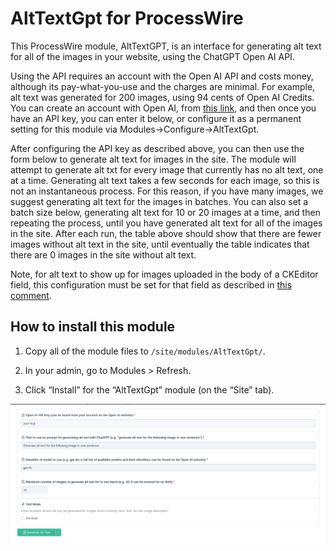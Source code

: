 # AltTextGpt for ProcessWire

This ProcessWire module, AltTextGPT, is an interface for generating alt text for
all of the images in your website, using the ChatGPT Open AI API.


Using the API requires an account with the Open AI API and costs money, although its
pay-what-you-use and the charges are minimal. For example, alt text was generated for 200 images,
using 94 cents of Open AI Credits. You can create an account with Open AI,
from <a href='https://openai.com/'>this link</a>, and then once you have an API key,
you can enter it below, or configure it as a permanent setting for this module via Modules->Configure->AltTextGpt.


After configuring the API key as described above, you can then use the form below
to generate alt text for images in the site. The module will attempt to generate alt txt
for every image that currently has no alt text, one at a time. Generating alt text takes a few seconds
for each image, so this is not an instantaneous process. For this reason, if you have many images,
we suggest generating alt text for the images in batches. You can also set a batch size below,
generating alt text for 10 or 20 images at a time, and then repeating the process, until
you have generated alt text for all of the images in the site. After each run,
the table above should show that there are fewer images without alt text in the site,
until eventually the table indicates that there are 0 images in the site without alt text.


Note, for alt text to show up for images uploaded in the body of a CKEditor field,
this configuration must be set for that field as described in <a href='https://processwire.com/talk/topic/25641-how-do-i-fill-body-field-image-alt/?do=findComment&comment=214548'>this comment</a>.
                


## How to install this module

1. Copy all of the module files to `/site/modules/AltTextGpt/`.

2. In your admin, go to Modules > Refresh. 

3. Click “Install” for the “AltTextGpt” module (on the “Site” tab). 


![screenshot of the module interface](screenshot.png)